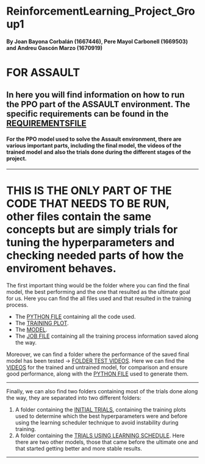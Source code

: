 # ReinforcementLearning_Project_Group1
#### By Joan Bayona Corbalán (1667446), Pere Mayol Carbonell (1669503) and Andreu Gascón Marzo (1670919)

# FOR ASSAULT
## In here you will find information on how to run the PPO part of the ASSAULT environment. The specific requirements can be found in the [REQUIREMENTSFILE](https://github.com/peremayolc/ReinforcementLearning_Project_Group1/blob/main/ASSAULT/PPO_ASSAULT/requirements.txt)

#### For the PPO model used to solve the Assault environment, there are various important parts, including the final model, the videos of the trained model and also the trials done during the different stages of the project.
--------------------------------------------------------------------------------------------------------------------------------------------------------------------------------------------------------------------------------
# THIS IS THE ONLY PART OF THE CODE THAT NEEDS TO BE RUN, other files contain the same concepts but are simply trials for tuning the hyperparameters and checking needed parts of how the enviroment behaves.

The first important thing would be the folder where you can find the final model, the best performing and the one that resulted as the ultimate goal for us. 
Here you can find the all files used and that resulted in the training process. 
- The [PYTHON FILE](https://github.com/peremayolc/ReinforcementLearning_Project_Group1/blob/main/ASSAULT/PPO_ASSAULT/FINAL/assault_ppo_scheduler_test3_longest.py) containing all the code used.
- The [TRAINING PLOT](https://github.com/peremayolc/ReinforcementLearning_Project_Group1/blob/main/ASSAULT/PPO_ASSAULT/FINAL/training_plot_long2048.png).
- The [MODEL](https://github.com/peremayolc/ReinforcementLearning_Project_Group1/blob/main/ASSAULT/PPO_ASSAULT/FINAL/ASSAULT_PPOlong2048.zip).
- The [JOB FILE](https://github.com/peremayolc/ReinforcementLearning_Project_Group1/blob/main/ASSAULT/PPO_ASSAULT/FINAL/job-55865.log) containing all the training process information saved along the way.
  
Moreover, we can find a folder where the performance of the saved final model has been tested -> [FOLDER TEST VIDEOS](https://github.com/peremayolc/ReinforcementLearning_Project_Group1/tree/main/ASSAULT/PPO_ASSAULT/FINAL_SCHEDULER_VIDEOS_TEST). Here we can find the [VIDEOS](https://github.com/peremayolc/ReinforcementLearning_Project_Group1/tree/main/ASSAULT/PPO_ASSAULT/FINAL_SCHEDULER_VIDEOS_TEST/videos) for the trained and untrained model, for comparison and ensure good performance, along with the [PYTHON FILE](https://github.com/peremayolc/ReinforcementLearning_Project_Group1/blob/main/ASSAULT/PPO_ASSAULT/FINAL_SCHEDULER_VIDEOS_TEST/TEST_PPOASSAULT.py) used to generate them.

--------------------------------------------------------------------------------------------------------------------------------------------------------------------------------------------------------------------------------

Finally, we can also find two folders containing most of the trials done along the way, they are separated into two different folders:
1. A folder containing the [INITIAL TRIALS](https://github.com/peremayolc/ReinforcementLearning_Project_Group1/tree/main/Pere/PPO_ASSAULT/FIRST_TRIALS), containing the training plots used to determine which the best hyperparameters were and before using the learning scheduler technique to avoid instability during training.
2. A folder containing the [TRIALS USING LEARNING SCHEDULE](https://github.com/peremayolc/ReinforcementLearning_Project_Group1/tree/main/Pere/PPO_ASSAULT/TRIALS_SCHEDULER). Here there are two other models, those that came before the ultimate one and that started getting better and more stable results.

--------------------------------------------------------------------------------------------------------------------------------------------------------------------------------------------------------------------------------
